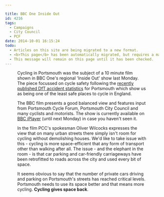 ```yaml
---

title: BBC One Inside Out
id: 4216
tags:
  - Campaigns
  - City Council
  - PCF
date: 2014-10-01 16:15:24
todo:
  - Articles on this site are being migrated to a new format.
  - <b>This page</b> has been automatically migrated, but requires a manual check-&amp;-tune to ensure the format and links all work as expected.
  - This message will remain on this page until it has been checked.
---
```


<figure id="attachment_4217" align="alignright" width="300"][![Cycling in Portsmouth](http://www.pompeybug.co.uk/wp-content/uploads/2014/10/insideout-300x191.png)](http://www.pompeybug.co.uk/wp-content/uploads/2014/10/insideout.png) Cycling in Portsmouth</figure>

Cycling in Portsmouth was the subject of a 10 minute film shown in BBC One's regional 'Inside Out' show last Monday. The piece focussed on cycle safety following the [recently published DfT accident statistics](http://www.pompeybug.co.uk/2014/09/portsmouths-cyclist-accident-rate-increases-by-9/ "Portsmouth’s Cyclist Accident Rate Increases by 9%") for Portsmouth which show us as being one of the least safe places to cycle in England.

The BBC film presents a good balanced view and features input from Portsmouth Cycle Forum, Portsmouth City Council and many cyclists and motorists. The show is currently available on [BBC iPlayer](http://www.bbc.co.uk/programmes/b04hv5rh "BB Inside Out") (until next Monday) in case you haven't seen it.

In the film PCC's spokesman Oliver Wilcocks expresses the view that on many urban streets there simply isn't room for cycling without demolishing houses. We'd like to take issue with this - cycling is more space-efficient that any form of transport other than walking after all. The issue - and the elephant in the room - is that car parking and car-friendly carriageways have been retrofitted to roads across the city and used every bit of space.

It seems obvious to say that the number of private cars driving and parking on Portsmouth's streets has reached critical levels. Portsmouth needs to use its space better and that means more cycling. **Cycling gives space back**.